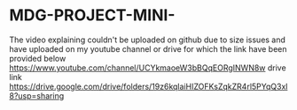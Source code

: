 # MDG-PROJECT-MINI-

The video explaining couldn't be uploaded on github due to size issues and have uploaded on my youtube channel or drive for which the link have been provided below
https://www.youtube.com/channel/UCYkmaoeW3bBQqEORgINWN8w
drive link
https://drive.google.com/drive/folders/19z6kqlaiHIZOFKsZqkZR4rl5PYqQ3xl8?usp=sharing
